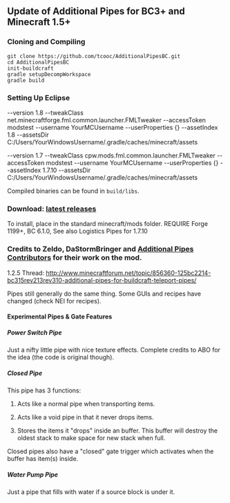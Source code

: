 ## Update of Additional Pipes for BC3+ and Minecraft 1.5+

### Cloning and Compiling ###

    git clone https://github.com/tcooc/AdditionalPipesBC.git
    cd AdditionalPipesBC
    init-buildcraft
    gradle setupDecompWorkspace
    gradle build
    
### Setting Up Eclipse ###
--version 1.8 --tweakClass net.minecraftforge.fml.common.launcher.FMLTweaker --accessToken modstest --username YourMCUsername
 --userProperties {} --assetIndex 1.8 --assetsDir C:/Users/YourWindowsUsername/.gradle/caches/minecraft/assets
 
--version 1.7 --tweakClass cpw.mods.fml.common.launcher.FMLTweaker --accessToken modstest --username YourMCUsername
 --userProperties {} --assetIndex 1.7.10 --assetsDir C:/Users/YourWindowsUsername/.gradle/caches/minecraft/assets

Compiled binaries can be found in `build/libs`.

### Download: [latest releases](https://github.com/tcooc/AdditionalPipesBC/releases) ####
To install, place in the standard minecraft/mods folder.
REQUIRE Forge 1199+, BC 6.1.0, See also Logistics Pipes for 1.7.10
### Credits to Zeldo, DaStormBringer and [Additional Pipes Contributors](https://github.com/tcooc/AdditionalPipesBC/graphs/contributors) for their work on the mod.

1.2.5 Thread: http://www.minecraftforum.net/topic/856360-125bc2214-bc315rev213rev310-additional-pipes-for-buildcraft-teleport-pipes/

Pipes still generally do the same thing. Some GUIs and recipes have changed (check NEI for recipes).

#### Experimental Pipes & Gate Features ####

##### Power Switch Pipe #####

Just a nifty little pipe with nice texture effects. Complete credits to ABO for the idea (the code is original though).

##### Closed Pipe #####

This pipe has 3 functions:

1. Acts like a normal pipe when transporting items.

2. Acts like a void pipe in that it never drops items.

3. Stores the items it "drops" inside an buffer. This buffer will destroy the oldest stack to make space for new stack when full.

Closed pipes also have a "closed" gate trigger which activates when the buffer has item(s) inside.

##### Water Pump Pipe #####

Just a pipe that fills with water if a source block is under it.
